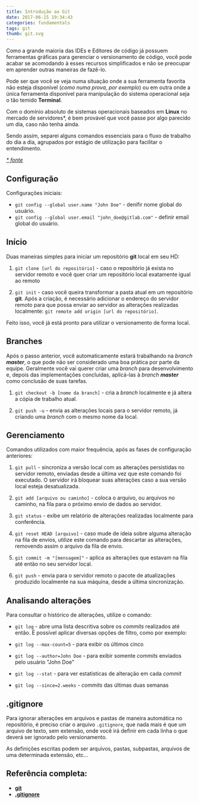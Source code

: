 ```yaml
---
title: Introdução ao Git
date: 2017-06-15 19:34:43
categories: fundamentals
tags: git
thumb: git.svg
---
```


Como a grande maioria das IDEs e Editores de código já possuem ferramentas gráficas
para gerenciar o versionamento de código, você pode acabar se acomodando à esses
recursos simplificados e não se preocupar em aprender outras maneiras de fazê-lo.

Pode ser que você se veja numa situação onde a sua ferramenta favorita não
esteja disponível (*como numa prova, por exemplo*) ou em outra onde a única ferramenta
disponível para manipulação do sistema operacional seja o tão temido **Terminal**.

Com o domínio absoluto de sistemas operacionais baseados em **Linux** no mercado de
servidores*, é bem provável que você  passe por algo parecido um dia, caso não tenha ainda.

Sendo assim, separei alguns comandos essenciais para o fluxo de trabalho do
dia a dia, agrupados por estágio de utilização para facilitar o entendimento.

*[* fonte](https://hostingtribunal.com/blog/linux-statistics)*

## Configuração

Configurações iniciais:

- `git config --global user.name "John Doe"` - denifir nome global do usuário.
- `git config --global user.email "john_doe@gitlab.com"` - definir email global do usuário.

## Início

Duas maneiras simples para iniciar um repositório **git** local em seu HD:

1. `git clone [url do repositório]` - caso o repositório já exista no servidor
remoto e você quer criar um repositório local exatamente igual ao remoto

2. `git init` - caso você queira transformar a pasta atual em um repositório **git**.
Após a criação, é necessário adicionar o endereço do servidor remoto para que possa
enviar ao servidor as alterações realizadas localmente: `git remote add origin [url do repositório]`.

Feito isso, você já está pronto para utilizar o versionamento de forma local.

## Branches

Após o passo anterior, você automaticamente estará trabalhando na *branch* ***master***,
o que pode não ser considerado uma boa prática por parte da equipe. Geralmente você
vai querer criar uma *branch* para desenvolvimento e, depois das implementações concluídas,
aplicá-las à *branch* ***master*** como conclusão de suas tarefas.

1. `git checkout -b [nome da branch]` - cria a *branch* localmente e já altera
a cópia de trabalho atual.

2. `git push -u` - envia as alterações locais para o servidor remoto, já criando
uma *branch* com o mesmo nome da local.

## Gerenciamento

Comandos utilizados com maior frequência, após as fases de configuração anteriores:

1. `git pull` - sincroniza a versão local com as alterações persistidas no servidor
remoto, enviadas desde a última vez que este comando foi executado. O servidor irá
bloquear suas alterações caso a sua versão local esteja desatualizada.

2. `git add [arquivo ou caminho]` - coloca o arquivo, ou arquivos no caminho, na fila para
o próximo envio de dados ao servidor.

3. `git status` - exibe um relatório de alterações realizadas localmente para conferência.

4. `git reset HEAD [arquivo]` - caso mude de ideia sobre alguma alteração na fila
de envios, utilize este comando para descartar as alterações, removendo assim o
arquivo da fila de envio.

5. `git commit -m "[mensagem]"` - aplica as alterações que estavam na fila até então
no seu servidor local.

6. `git push` - envia para o servidor remoto o pacote de atualizações produzido
localmente na sua máquina, desde a última sincronização.

## Analisando alterações

Para consultar o histórico de alterações, utilize o comando:

- `git log` - abre uma lista descritiva sobre os *commits* realizados até então.
É possível aplicar diversas opções de filtro, como por exemplo:

- `git log --max-count=5` - para exibir os últimos cinco
- `git log --author=John Doe` - para exibir somente *commits* enviados pelo usuário "John Doe"
- `git log --stat` - para ver estatísticas de alteração em cada *commit*
- `git log --since=2.weeks` - *commits* das últimas duas semanas

## .gitignore

Para ignorar alterações em arquivos e pastas de maneira automática no repositório,
é preciso criar o arquivo `.gitignore`, que nada mais é que um arquivo de texto,
sem extensão, onde você irá definir em cada linha o que deverá ser ignorado pelo versionamento.

As definições escritas podem ser arquivos, pastas, subpastas, arquivos de uma determinada
extensão, etc...

## Referência completa:

- [**git**](https://git-scm.com/docs)
- [**.gitignore**](https://git-scm.com/docs/gitignore)

